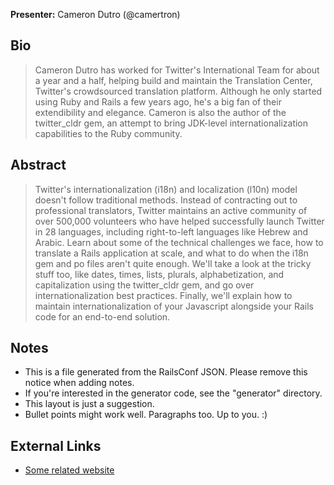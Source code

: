 **Presenter:** Cameron Dutro (@camertron)

## Bio

> Cameron Dutro has worked for Twitter's International Team for about a year and a half, helping build and maintain the Translation Center, Twitter's crowdsourced translation platform.  Although he only started using Ruby and Rails a few years ago, he's a big fan of their extendibility and elegance.  Cameron is also the author of the twitter_cldr gem, an attempt to bring JDK-level internationalization capabilities to the Ruby community.

## Abstract

> Twitter's internationalization (i18n) and localization (l10n) model doesn't follow traditional methods.  Instead of contracting out to professional translators, Twitter maintains an active community of over 500,000 volunteers who have helped successfully launch Twitter in 28 languages, including right-to-left languages like Hebrew and Arabic.  Learn about some of the technical challenges we face, how to translate a Rails application at scale, and what to do when the i18n gem and po files aren't quite enough.  We'll take a look at the tricky stuff too, like dates, times, lists, plurals, alphabetization, and capitalization using the twitter_cldr gem, and go over internationalization best practices.  Finally, we'll explain how to maintain internationalization of your Javascript alongside your Rails code for an end-to-end solution.

## Notes

* This is a file generated from the RailsConf JSON.  Please remove this notice when adding notes.
* If you're interested in the generator code, see the "generator" directory.
* This layout is just a suggestion.
* Bullet points might work well.  Paragraphs too.  Up to you.  :)

## External Links

* [Some related website](http://www.example.com/)
